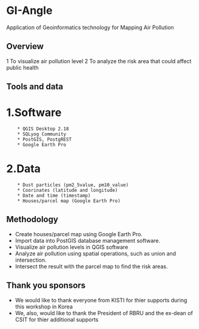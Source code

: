 # GI-Angle

Application of Geoinformatics technology for Mapping Air Pollution

## Overview

1  To visualize air pollution level
2  To analyze the risk area that could affect public health

## Tools and data

# 1.Software
        * QGIS Desktop 2.18
        * SQLyog Community
        * PostGIS, PostgREST
        * Google Earth Pro
# 2.Data
        * Dust particles (pm2_5value, pm10_value)
        * Coorinates (latitude and longitude)
        * Date and time (timestamp)
        * Houses/parcel map (Google Earth Pro)

## Methodology

* Create houses/parcel map using Google Earth Pro.
* Import data into PostGIS database management software.
* Visualize air pollution levels in QGIS software
* Analyze air pollution using spatial operations, such as union and intersection.
* Intersect the result with the parcel map to find the risk areas.

## Thank you sponsors

* We would like to thank everyone from KISTI for thier supports during this workshop in Korea
* We, also, would like to thank the President of RBRU and the ex-dean of CSIT for thier additional supports
